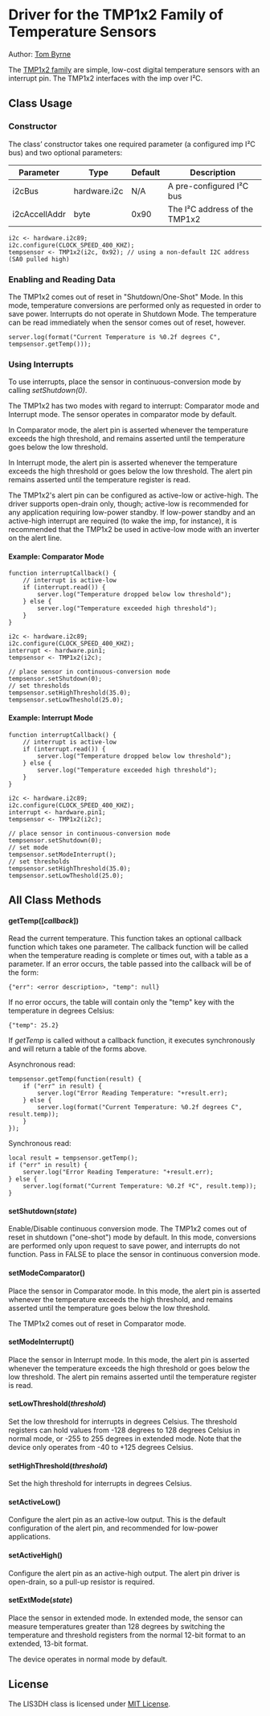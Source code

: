 # Driver for the TMP1x2 Family of Temperature Sensors

Author: [Tom Byrne](https://github.com/ersatzavian/)

The [TMP1x2 family](http://www.ti.com.cn/cn/lit/ds/symlink/tmp102.pdf) are simple, low-cost digital temperature sensors with an interrupt pin. The TMP1x2 interfaces with the imp over I&sup2;C.

## Class Usage

### Constructor

The class’ constructor takes one required parameter (a configured imp I&sup2;C bus) and two optional parameters:

| Parameter     | Type         | Default | Description |
| ------------- | ------------ | ------- | ----------- |
| i2cBus        | hardware.i2c | N/A     | A pre-configured I&sup2;C bus |
| i2cAccellAddr | byte         | 0x90    | The I&sup2;C address of the TMP1x2 |


```Squirrel
i2c <- hardware.i2c89;
i2c.configure(CLOCK_SPEED_400_KHZ);
tempsensor <- TMP1x2(i2c, 0x92); // using a non-default I2C address (SA0 pulled high)
```

### Enabling and Reading Data

The TMP1x2 comes out of reset in "Shutdown/One-Shot" Mode. In this mode, temperature conversions are performed only as requested in order to save power. Interrupts do not operate in Shutdown Mode. The temperature can be read immediately when the sensor comes out of reset, however.

```Squirrel
server.log(format("Current Temperature is %0.2f degrees C", tempsensor.getTemp()));
```

### Using Interrupts

To use interrupts, place the sensor in continuous-conversion mode by calling *setShutdown(0)*. 

The TMP1x2 has two modes with regard to interrupt: Comparator mode and Interrupt mode. The sensor operates in comparator mode by default.

In Comparator mode, the alert pin is asserted whenever the temperature exceeds the high threshold, and remains asserted until the temperature goes below the low threshold.

In Interrupt mode, the alert pin is asserted whenever the temperature exceeds the high threshold or goes below the low threshold. The alert pin remains asserted until the temperature register is read. 

The TMP1x2's alert pin can be configured as active-low or active-high. The driver supports open-drain only, though; active-low is recommended for any application requiring low-power standby. If low-power standby and an active-high interrupt are required (to wake the imp, for instance), it is recommended that the TMP1x2 be used in active-low mode with an inverter on the alert line. 

#### Example: Comparator Mode

```Squirrel
function interruptCallback() {
	// interrupt is active-low
	if (interrupt.read()) {
		server.log("Temperature dropped below low threshold");
	} else {
		server.log("Temperature exceeded high threshold");
	}
}

i2c <- hardware.i2c89;
i2c.configure(CLOCK_SPEED_400_KHZ);
interrupt <- hardware.pin1;
tempsensor <- TMP1x2(i2c);

// place sensor in continuous-conversion mode
tempsensor.setShutdown(0);
// set thresholds
tempsensor.setHighThreshold(35.0);
tempsensor.setLowTheshold(25.0);
```

#### Example: Interrupt Mode

```Squirrel
function interruptCallback() {
	// interrupt is active-low
	if (interrupt.read()) {
		server.log("Temperature dropped below low threshold");
	} else {
		server.log("Temperature exceeded high threshold");
	}
}

i2c <- hardware.i2c89;
i2c.configure(CLOCK_SPEED_400_KHZ);
interrupt <- hardware.pin1;
tempsensor <- TMP1x2(i2c);

// place sensor in continuous-conversion mode
tempsensor.setShutdown(0);
// set mode
tempsensor.setModeInterrupt();
// set thresholds
tempsensor.setHighThreshold(35.0);
tempsensor.setLowTheshold(25.0);
```

## All Class Methods

#### getTemp([*callback*])
Read the current temperature. This function takes an optional callback function which takes one parameter. The callback function will be called when the temperature reading is complete or times out, with a table as a parameter. If an error occurs, the table passed into the callback will be of the form:

`{"err": <error description>, "temp": null}`

If no error occurs, the table will contain only the "temp" key with the temperature in degrees Celsius:

`{"temp": 25.2}`

If *getTemp* is called without a callback function, it executes synchronously and will return a table of the forms above.

Asynchronous read:

```Squirrel
tempsensor.getTemp(function(result) {
	if ("err" in result) {
		server.log("Error Reading Temperature: "+result.err);
	} else {
		server.log(format("Current Temperature: %0.2f degrees C", result.temp));
	}
});
```

Synchronous read:

```Squirrel
local result = tempsensor.getTemp(); 
if ("err" in result) {
    server.log("Error Reading Temperature: "+result.err);
} else {
    server.log(format("Current Temperature: %0.2f ºC", result.temp));
}
```

#### setShutdown(*state*)
Enable/Disable continuous conversion mode. The TMP1x2 comes out of reset in shutdown ("one-shot") mode by default. In this mode, conversions are performed only upon request to save power, and interrupts do not function. Pass in FALSE to place the sensor in continuous conversion mode.

#### setModeComparator()
Place the sensor in Comparator mode. In this mode, the alert pin is asserted whenever the temperature exceeds the high threshold, and remains asserted until the temperature goes below the low threshold. 

The TMP1x2 comes out of reset in Comparator mode.

#### setModeInterrupt()
Place the sensor in Interrupt mode. In this mode, the alert pin is asserted whenever the temperature exceeds the high threshold or goes below the low threshold. The alert pin remains asserted until the temperature register is read. 

#### setLowThreshold(*threshold*)
Set the low threshold for interrupts in degrees Celsius. The threshold registers can hold values from -128 degrees to 128 degrees Celsius in normal mode, or -255 to 255 degrees in extended mode. Note that the device only operates from -40 to +125 degrees Celsius.

#### setHighThreshold(*threshold*)
Set the high threshold for interrupts in degrees Celsius.

#### setActiveLow()
Configure the alert pin as an active-low output. This is the default configuration of the alert pin, and recommended for low-power applications.

#### setActiveHigh()
Configure the alert pin as an active-high output. The alert pin driver is open-drain, so a pull-up resistor is required. 

#### setExtMode(*state*)
Place the sensor in extended mode. In extended mode, the sensor can measure temperatures greater than 128 degrees by switching the temperature and threshold registers from the normal 12-bit format to an extended, 13-bit format.

The device operates in normal mode by default.

## License

The LIS3DH class is licensed under [MIT License](./LICENSE).
